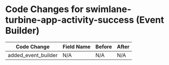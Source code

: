 # Code Changes for swimlane-turbine-app-activity-success (Event Builder)

| Code Change | Field Name | Before | After |
|-------------|------------|--------|-------|
| added_event_builder | N/A | N/A | N/A |